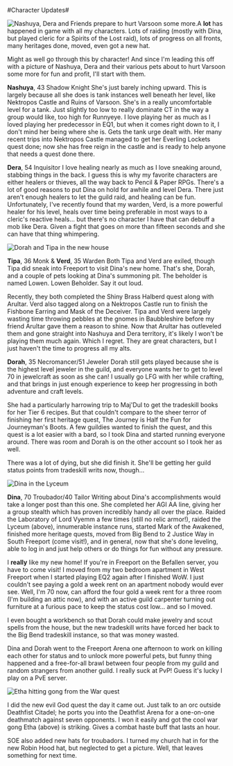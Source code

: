 #Character Updates#

![Nashuya, Dera and Friends prepare to hurt Varsoon some more.](http://westkarana.com/wp-content/uploads/2006/09/nash-dera-coi.jpg)A **lot** has happened in game with all my characters. Lots of raiding (mostly with Dina, but played cleric for a Spirits of the Lost raid), lots of progress on all fronts, many heritages done, moved, even got a new hat.

Might as well go through this by character! And since I'm leading this off with a picture of Nashuya, Dera and their various pets about to hurt Varsoon some more for fun and profit, I'll start with them.

**Nashuya**, 43 Shadow Knight
She's just barely inching upward. This is largely because all she does is tank instances well beneath her level, like Nektropos Castle and Ruins of Varsoon. She's in a really uncomfortable level for a tank. Just slightly too low to really dominate CT in the way a group would like, too high for Runnyeye. I love playing her as much as I loved playing her predecessor in EQ1, but when it comes right down to it, I don't mind her being where she is. Gets the tank urge dealt with. Her many recent trips into Nektropos Castle managed to get her Everling Lockets quest done; now she has free reign in the castle and is ready to help anyone that needs a quest done there.

**Dera**, 54 Inquisitor
I love healing nearly as much as I love sneaking around, stabbing things in the back. I guess this is why my favorite characters are either healers or thieves, all the way back to Pencil & Paper RPGs. There's a lot of good reasons to put Dina on hold for awhile and level Dera. There just aren't enough healers to let the guild raid, and healing can be fun. Unfortunately, I've recently found that my warden, Verd, is a more powerful healer for his level, heals over time being preferable in most ways to a cleric's reactive heals... but there's no character I have that can debuff a mob like Dera. Given a fight that goes on more than fifteen seconds and she can have that thing whimpering.

![Dorah and Tipa in the new house](http://westkarana.com/wp-content/uploads/2006/09/dorah-tipa-inn2.jpg)

**Tipa**, 36 Monk & **Verd**, 35 Warden
Both Tipa and Verd are exiled, though Tipa did sneak into Freeport to visit Dina's new home. That's she, Dorah, and a couple of pets looking at Dina's summoning pit. The beholder is named Lowen. Lowen Beholder. Say it out loud.

Recently, they both completed the Shiny Brass Halberd quest along with Arultar. Verd also tagged along on a Nektropos Castle run to finish the Fishbone Earring and Mask of the Deceiver. Tipa and Verd were largely wasting time throwing pebbles at the gnomes in Baubbleshire before my friend Arultar gave them a reason to shine. Now that Arultar has outleveled them and gone straight into Nashuya and Dera territory, it's likely I won't be playing them much again. Which I regret. They are great characters, but I just haven't the time to progress all my alts.

**Dorah**, 35 Necromancer/51 Jeweler
Dorah still gets played because she is the highest level jeweler in the guild, and everyone wants her to get to level 70 in jewelcraft as soon as she can! I usually go LFG with her while crafting, and that brings in just enough experience to keep her progressing in both adventure and craft levels.

She had a particularly harrowing trip to Maj'Dul to get the tradeskill books for her Tier 6 recipes. But that couldn't compare to the sheer terror of finishing her first heritage quest, The Journey is Half the Fun for Journeyman's Boots. A few guildies wanted to finish the quest, and this quest is a lot easier with a bard, so I took Dina and started running everyone around. There was room and Dorah is on the other account so I took her as well.

There was a lot of dying, but she did finish it. She'll be getting her guild status points from tradeskill writs now, though...

![Dina in the Lyceum](http://westkarana.com/wp-content/uploads/2006/09/dina-lyceum.jpg)

**Dina**, 70 Troubador/40 Tailor
Writing about Dina's accomplishments would take a longer post than this one. She completed her AGI AA line, giving her a group stealth which has proven incredibly handy all over the place. Raided the Laboratory of Lord Vyemm a few times (still no relic armor!), raided the Lyceum (above), innumerable instance runs, started Mark of the Awakened, finished more heritage quests, moved from Big Bend to 2 Justice Way in South Freeport (come visit!), and in general, now that she's done leveling, able to log in and just help others or do things for fun without any pressure.

I **really** like my new home! If you're in Freeport on the Befallen server, you have to come visit! I moved from my two bedroom apartment in West Freeport when I started playing EQ2 again after I finished WoW. I just couldn't see paying a gold a week rent on an apartment nobody would ever see. Well, I'm 70 now, can afford the four gold a week rent for a three room (I'm building an attic now), and with an active guild carpenter turning out furniture at a furious pace to keep the status cost low... and so I moved.

I even bought a workbench so that Dorah could make jewelry and scout spells from the house, but the new tradeskill writs have forced her back to the Big Bend tradeskill instance, so that was money wasted.

Dina and Dorah went to the Freeport Arena one afternoon to work on killing each other for status and to unlock more powerful pets, but funny thing happened and a free-for-all brawl between four people from my guild and random strangers from another guild. I really suck at PvP! Guess it's lucky I play on a PvE server.

![Etha hitting gong from the War quest](http://westkarana.com/wp-content/uploads/2006/09/etha-hitting-gong.jpg)

I did the new evil God quest the day it came out. Just talk to an orc outside Deathfist Citadel; he ports you into the Deathfist Arena for a one-on-one deathmatch against seven opponents. I won it easily and got the cool war gong Etha (above) is striking. Gives a combat haste buff that lasts an hour.

SOE also added new hats for troubadors. I turned my church hat in for the new Robin Hood hat, but neglected to get a picture. Well, that leaves something for next time.
